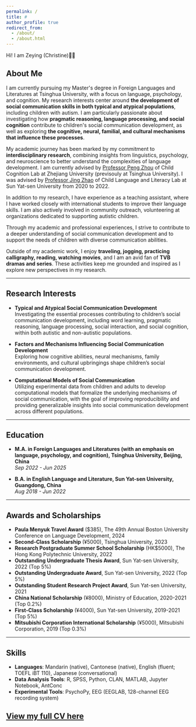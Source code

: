 ```yaml
---
permalink: /
title: #
author_profile: true
redirect_from: 
  - /about/
  - /about.html
---
```

Hi! I am Zeying (Christine)👋🏻

## About Me

I am currently pursuing my Master's degree in Foreign Languages and Literatures at Tsinghua University, with a focus on language, psychology, and cognition. My research interests center around **the development of social communication skills in both typical and atypical populations**, including children with autism. I am particularly passionate about investigating how **pragmatic reasoning, language processing, and social cognition** contribute to children's social communication development, as well as exploring **the cognitive, neural, familial, and cultural mechanisms that influence these processes**.

My academic journey has been marked by my commitment to **interdisciplinary research**, combining insights from linguistics, psychology, and neuroscience to better understand the complexities of language development. I am currently advised by [Professor Peng Zhou](https://peng-zhou.com/research/) of Child Cognition Lab at Zhejiang University (previsouly at Tsinghua University). I was advised by [Professor Jing Zhao](https://scholar.google.com.hk/citations?user=JBzKh54AAAAJ&hl=zh-CN) of Child Language and Literacy Lab at Sun Yat-sen University from 2020 to 2022.

In addition to my research, I have experience as a teaching assistant, where I have worked closely with international students to improve their language skills. I am also actively involved in community outreach, volunteering at organizations dedicated to supporting autistic children.

Through my academic and professional experiences, I strive to contribute to a deeper understanding of social communication development and to support the needs of children with diverse communication abilities.

Outside of my academic work, I enjoy **traveling, jogging, practicing calligraphy, reading, watching movies**, and I am an avid fan of **TVB dramas and series**. These activities keep me grounded and inspired as I explore new perspectives in my research.

---

## Research Interests
- **Typical and Atypical Social Communication Development**  
  Investigating the essential processes contributing to children’s social communication development, including word learning, pragmatic reasoning, language processing, social interaction, and social cognition, within both autistic and non-autistic populations.
  
- **Factors and Mechanisms Influencing Social Communication Development**  
  Exploring how cognitive abilities, neural mechanisms, family environments, and cultural upbringings shape children’s social communication development.

- **Computational Models of Social Communication**  
  Utilizing experimental data from children and adults to develop computational models that formalize the underlying mechanisms of social communication, with the goal of improving reproducibility and providing generalizable insights into social communication development across different populations.

---

## Education
- **M.A. in Foreign Languages and Literatures (with an emphasis on language, psychology, and cognition), Tsinghua University, Beijing, China**  
_Sep 2022 - Jun 2025_  

- **B.A. in English Language and Literature, Sun Yat-sen University, Guangdong, China**  
_Aug 2018 - Jun 2022_  


---

## Awards and Scholarships
- **Paula Menyuk Travel Award** ($385), The 49th Annual Boston University Conference on Language Development, 2024
- **Second-Class Scholarship** (¥5000), Tsinghua University, 2023
- **Research Postgraduate Summer School Scholarship** (HK$5000), The Hong Kong Polytechnic University, 2022
- **Outstanding Undergraduate Thesis Award**, Sun Yat-sen University, 2022 (Top 5%)
- **Outstanding Undergraduate Award**, Sun Yat-sen University, 2022 (Top 5%)
- **Outstanding Student Research Project Award**, Sun Yat-sen University, 2021
- **China National Scholarship** (¥8000), Ministry of Education, 2020-2021 (Top 0.2%)
- **First-Class Scholarship** (¥4000), Sun Yat-sen University, 2019-2021 (Top 5%)
- **Mitsubishi Corporation International Scholarship** (¥5000), Mitsubishi Corporation, 2019 (Top 0.3%)

---

## Skills
- **Languages**: Mandarin (native), Cantonese (native), English (fluent; TOEFL iBT 110), Japanese (conversational)
- **Data Analysis Tools**: R, SPSS, Python, CLAN, MATLAB, Jupyter Notebook, AntConc
- **Experimental Tools**: PsychoPy, EEG (EEGLAB, 128-channel EEG recording system)

## [View my full CV here](https://zeyinggao.github.io//cv/)
